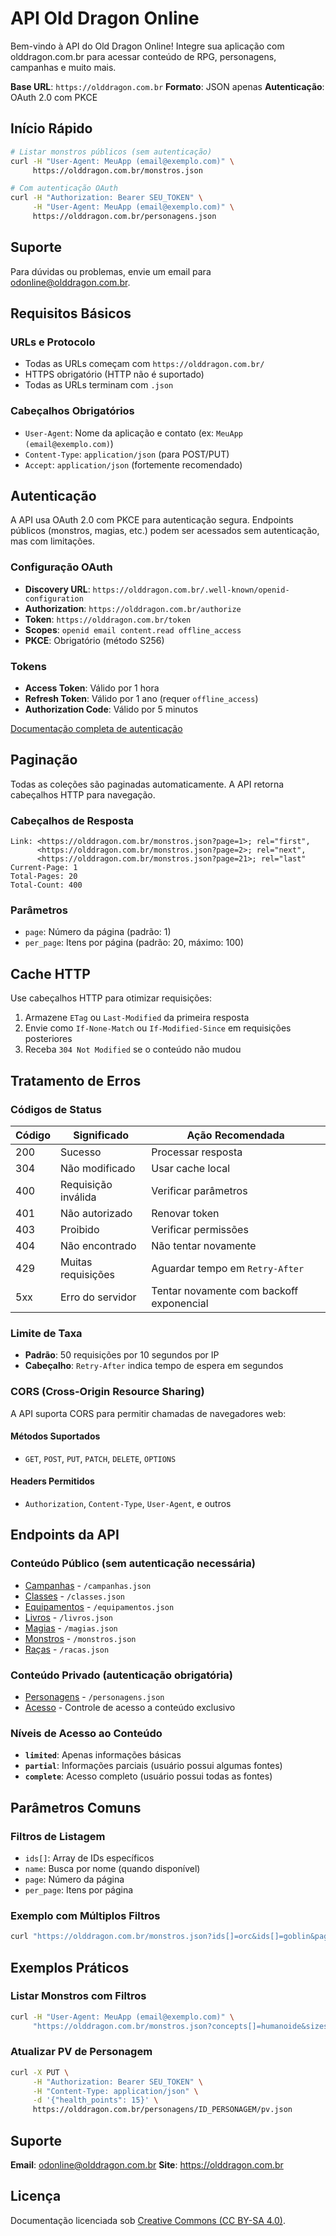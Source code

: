 API Old Dragon Online
=====================

Bem-vindo à API do Old Dragon Online! Integre sua aplicação com olddragon.com.br para acessar conteúdo de RPG, personagens, campanhas e muito mais.

**Base URL**: `https://olddragon.com.br`
**Formato**: JSON apenas
**Autenticação**: OAuth 2.0 com PKCE

## Início Rápido

```bash
# Listar monstros públicos (sem autenticação)
curl -H "User-Agent: MeuApp (email@exemplo.com)" \
     https://olddragon.com.br/monstros.json

# Com autenticação OAuth
curl -H "Authorization: Bearer SEU_TOKEN" \
     -H "User-Agent: MeuApp (email@exemplo.com)" \
     https://olddragon.com.br/personagens.json
```

## Suporte

Para dúvidas ou problemas, envie um email para odonline@olddragon.com.br.

## Requisitos Básicos

### URLs e Protocolo
- Todas as URLs começam com `https://olddragon.com.br/`
- HTTPS obrigatório (HTTP não é suportado)
- Todas as URLs terminam com `.json`

### Cabeçalhos Obrigatórios
- `User-Agent`: Nome da aplicação e contato (ex: `MeuApp (email@exemplo.com)`)
- `Content-Type`: `application/json` (para POST/PUT)
- `Accept`: `application/json` (fortemente recomendado)

## Autenticação

A API usa OAuth 2.0 com PKCE para autenticação segura. Endpoints públicos (monstros, magias, etc.) podem ser acessados sem autenticação, mas com limitações.

### Configuração OAuth
- **Discovery URL**: `https://olddragon.com.br/.well-known/openid-configuration`
- **Authorization**: `https://olddragon.com.br/authorize`
- **Token**: `https://olddragon.com.br/token`
- **Scopes**: `openid email content.read offline_access`
- **PKCE**: Obrigatório (método S256)

### Tokens
- **Access Token**: Válido por 1 hora
- **Refresh Token**: Válido por 1 ano (requer `offline_access`)
- **Authorization Code**: Válido por 5 minutos

[Documentação completa de autenticação](capitulos/autenticacao.md)

## Paginação

Todas as coleções são paginadas automaticamente. A API retorna cabeçalhos HTTP para navegação.

### Cabeçalhos de Resposta
```http
Link: <https://olddragon.com.br/monstros.json?page=1>; rel="first",
      <https://olddragon.com.br/monstros.json?page=2>; rel="next",
      <https://olddragon.com.br/monstros.json?page=21>; rel="last"
Current-Page: 1
Total-Pages: 20
Total-Count: 400
```

### Parâmetros
- `page`: Número da página (padrão: 1)
- `per_page`: Itens por página (padrão: 20, máximo: 100)

## Cache HTTP

Use cabeçalhos HTTP para otimizar requisições:

1. Armazene `ETag` ou `Last-Modified` da primeira resposta
2. Envie como `If-None-Match` ou `If-Modified-Since` em requisições posteriores
3. Receba `304 Not Modified` se o conteúdo não mudou

## Tratamento de Erros

### Códigos de Status

| Código | Significado | Ação Recomendada |
|--------|-------------|------------------|
| 200 | Sucesso | Processar resposta |
| 304 | Não modificado | Usar cache local |
| 400 | Requisição inválida | Verificar parâmetros |
| 401 | Não autorizado | Renovar token |
| 403 | Proibido | Verificar permissões |
| 404 | Não encontrado | Não tentar novamente |
| 429 | Muitas requisições | Aguardar tempo em `Retry-After` |
| 5xx | Erro do servidor | Tentar novamente com backoff exponencial |

### Limite de Taxa
- **Padrão**: 50 requisições por 10 segundos por IP
- **Cabeçalho**: `Retry-After` indica tempo de espera em segundos

### CORS (Cross-Origin Resource Sharing)

A API suporta CORS para permitir chamadas de navegadores web:

#### Métodos Suportados
- `GET`, `POST`, `PUT`, `PATCH`, `DELETE`, `OPTIONS`

#### Headers Permitidos
- `Authorization`, `Content-Type`, `User-Agent`, e outros

## Endpoints da API

### Conteúdo Público (sem autenticação necessária)
- [Campanhas](capitulos/campanhas.md) - `/campanhas.json`
- [Classes](capitulos/classes.md) - `/classes.json`
- [Equipamentos](capitulos/equipamentos.md) - `/equipamentos.json`
- [Livros](capitulos/livros.md) - `/livros.json`
- [Magias](capitulos/magias.md) - `/magias.json`
- [Monstros](capitulos/monstros.md) - `/monstros.json`
- [Raças](capitulos/racas.md) - `/racas.json`

### Conteúdo Privado (autenticação obrigatória)
- [Personagens](capitulos/personagens.md) - `/personagens.json`
- [Acesso](capitulos/acesso.md) - Controle de acesso a conteúdo exclusivo

### Níveis de Acesso ao Conteúdo
- **`limited`**: Apenas informações básicas
- **`partial`**: Informações parciais (usuário possui algumas fontes)
- **`complete`**: Acesso completo (usuário possui todas as fontes)

## Parâmetros Comuns

### Filtros de Listagem
- `ids[]`: Array de IDs específicos
- `name`: Busca por nome (quando disponível)
- `page`: Número da página
- `per_page`: Itens por página

### Exemplo com Múltiplos Filtros
```bash
curl "https://olddragon.com.br/monstros.json?ids[]=orc&ids[]=goblin&page=2"
```

## Exemplos Práticos

### Listar Monstros com Filtros
```bash
curl -H "User-Agent: MeuApp (email@exemplo.com)" \
     "https://olddragon.com.br/monstros.json?concepts[]=humanoide&sizes[]=medio"
```

### Atualizar PV de Personagem
```bash
curl -X PUT \
     -H "Authorization: Bearer SEU_TOKEN" \
     -H "Content-Type: application/json" \
     -d '{"health_points": 15}' \
     https://olddragon.com.br/personagens/ID_PERSONAGEM/pv.json
```

## Suporte

**Email**: odonline@olddragon.com.br
**Site**: https://olddragon.com.br

## Licença

Documentação licenciada sob [Creative Commons (CC BY-SA 4.0)](http://creativecommons.org/licenses/by-sa/4.0/).
